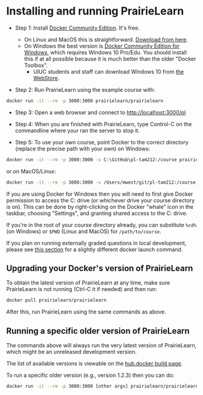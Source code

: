 
# Installing and running PrairieLearn

* Step 1: Install [Docker Community Edition](https://www.docker.com/community-edition). It's free.
    * On Linux and MacOS this is straightforward. [Download from here](https://store.docker.com/search?type=edition&offering=community).
    * On Windows the best version is [Docker Community Edition for Windows](https://store.docker.com/editions/community/docker-ce-desktop-windows), which requires Windows 10 Pro/Edu. You should install this if at all possible because it is much better than the older "Docker Toolbox".
        * UIUC students and staff can download Windows 10 from [the WebStore](https://webstore.illinois.edu/shop/product.aspx?zpid=2899).

* Step 2: Run PrairieLearn using the example course with:

```sh
docker run -it --rm -p 3000:3000 prairielearn/prairielearn
```

* Step 3: Open a web browser and connect to [http://localhost:3000/pl](http://localhost:3000/pl)

* Step 4: When you are finished with PrairieLearn, type Control-C on the commandline where your ran the server to stop it.

* Step 5: To use your own course, point Docker to the correct directory (replace the precise path with your own) on Windows:

```sh
docker run -it --rm -p 3000:3000 -v C:\GitHub\pl-tam212:/course prairielearn/prairielearn
```

or on MacOS/Linux:

```sh
docker run -it --rm -p 3000:3000 -v /Users/mwest/git/pl-tam212:/course prairielearn/prairielearn
```

If you are using Docker for Windows then you will need to first give Docker permission to access the C: drive (or whichever drive your course directory is on). This can be done by right-clicking on the Docker "whale" icon in the taskbar, choosing "Settings", and granting shared access to the C: drive.

If you're in the root of your course directory already, you can substitute `%cd%` (on Windows) or `$PWD` (Linux and MacOS) for `/path/to/course`.

If you plan on running externally graded questions in local development, please see [this section](../externalGrading/#running-locally-on-docker) for a slightly different docker launch command.

## Upgrading your Docker's version of PrairieLearn

To obtain the latest version of PrairieLearn at any time, make sure PrairieLearn is not running (Ctrl-C it if needed) and then run:

```sh
docker pull prairielearn/prairielearn
```

After this, run PrairieLearn using the same commands as above.

## Running a specific older version of PrairieLearn

The commands above will always run the very latest version of PrairieLearn, which might be an unreleased development version.

The list of available versions is viewable on the [hub.docker build page](https://hub.docker.com/r/prairielearn/prairielearn/builds/).

To run a specific older version (e.g., version 1.2.3) then you can do:

```sh
docker run -it --rm -p 3000:3000 [other args] prairielearn/prairielearn:1.2.3
```
